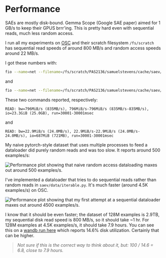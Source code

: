 # Performance

SAEs are mostly disk-bound.
Gemma Scope (Google SAE paper) aimed for 1 GB/s to keep their GPUS brrr'ing.
This is pretty hard even with sequential reads, much less random access.

I run all my experiments on [OSC](https://www.osc.edu/) and their scratch filesystem `/fs/scratch` has sequential read speeds of around 800 MB/s and random access speeds around 22 MB/s.

I got these numbers with:

```sh
fio --name=net --filename=/fs/scratch/PAS2136/samuelstevens/cache/saev/366017a10220b85014ae0a594276b25f6ea3d756b74d1d3218da1e34ffcf32e9/acts000000.bin --rw=read --bs=1M --direct=1 --iodepth=16 --runtime=30 --time_based
```

and

```sh
fio --name=net --filename=/fs/scratch/PAS2136/samuelstevens/cache/saev/366017a10220b85014ae0a594276b25f6ea3d756b74d1d3218da1e34ffcf32e9/acts000000.bin --rw=randread --bs=4K --direct=1 --iodepth=16 --runtime=30 --time_based
```

These two commands reported, respectively:

```
READ: bw=796MiB/s (835MB/s), 796MiB/s-796MiB/s (835MB/s-835MB/s), io=23.3GiB (25.0GB), run=30001-30001msec
```

and

```
READ: bw=22.9MiB/s (24.0MB/s), 22.9MiB/s-22.9MiB/s (24.0MB/s-24.0MB/s), io=687MiB (721MB), run=30001-30001msec
```

My naive pytorch-style dataset that uses multiple processes to feed a dataloader did purely random reads and was too slow.
It reports around 500 examples/s:

![Performance plot showing that naive random access dataloading maxes out around 500 examples/s.](assets/benchmarking/ee86c12134a89ea819b129bcce0d1abbda5143c4/plot.png)

I've implemented a dataloader that tries to do sequential reads rather than random reads in `saev/data/iterable.py`.
It's much faster (around 4.5K examples/s) on OSC.

![Performance plot showing that my first attempt at a sequential dataloader maxes out around 4500 examples/s.](assets/benchmarking/4e9b2faf065ffb21e635633a2ee485bd699b0941/plot.png)

I know that it should be even faster; the dataset of 128M examples is 2.9TB, my sequential disk read speed is 800 MB/s, so it should take ~1 hr.
For 128M examples at 4.5K examples/s, it should take 7.9 hours.
You can see this on a [wandb run here](https://wandb.ai/samuelstevens/saev/runs/okm4fv8j?nw=nwusersamuelstevens&panelDisplayName=Disk+Utilization+%28%25%29&panelSectionName=System) which reports 14.6% disk utilization.
Certainly that can be higher.

> *Not sure if this is the correct way to think about it, but: 100 / 14.6 = 6.8, close to 7.9 hours.*

